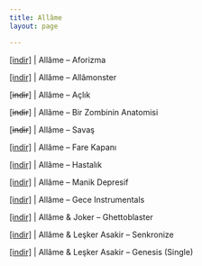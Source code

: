 ```yaml
---
title: Allâme
layout: page

---
```

<a href="https://cloud.mail.ru/public/966c5f8e8cce/Allame%20-%20Aforizma" target="_blank">[indir]</a>   |   Allâme &#8211; Aforizma

<a href="https://cloud.mail.ru/public/38da5f1c82a1/Allame%20-%20All%C3%A2monster" target="_blank">[indir]</a>   |   Allâme &#8211; Allâmonster

[<del>indir</del>]   |   Allâme &#8211; Açlık

[<del>indir</del>]   |   Allâme &#8211; Bir Zombinin Anatomisi

[<del>indir</del>]   |   Allâme &#8211; Savaş

<a href="https://cloud.mail.ru/public/bbf5f96516fd/Allame%20-%20Fare%20Kapan%C4%B1" target="_blank">[indir]</a>   |   Allâme &#8211; Fare Kapanı

<a href="https://cloud.mail.ru/public/6fe2076c9865/Allame%20-%20Hastal%C4%B1k" target="_blank">[indir]</a>   |   Allâme &#8211; Hastalık

<a href="https://cloud.mail.ru/public/dfb45531adb9/Allame%20-%20Manik%20Depresif" target="_blank">[indir]</a>   |   Allâme &#8211; Manik Depresif

<a href="https://cloud.mail.ru/public/5877a1737327/Allame%20-%20The%20Night%20Instrumentals" target="_blank">[indir]</a>   |   Allâme &#8211; Gece Instrumentals

<a href="https://cloud.mail.ru/public/b57e100ca52d/Allame%20%26%20Joker%20-%20Ghetto%20Blaster" target="_blank">[indir]</a>   |   Allâme & Joker &#8211; Ghettoblaster

<a href="https://cloud.mail.ru/public/86d5bf23dbc2/Allame%20%26%20Lesker%20Asakir%20-%20Senkronize" target="_blank">[indir]</a>   |   Allâme & Leşker Asakir &#8211; Senkronize

<a href="https://cloud.mail.ru/public/b05de1dfd9e1/Allame%20%26%20Le%C5%9Fker%20Asakir%20-%20Genesis%20%28Single%29" target="_blank">[indir]</a>   |   Allâme & Leşker Asakir &#8211; Genesis (Single)
